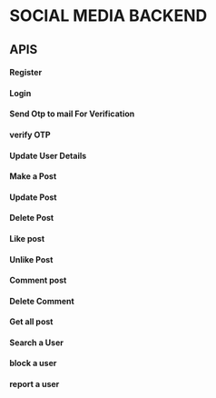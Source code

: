 <h1>SOCIAL MEDIA BACKEND</h1>
<h2>APIS</h2>
<h4>Register</h4>
<h4>Login</h4>
<h4>Send Otp to mail For Verification</h4>
<h4>verify OTP</h4>
<h4>Update User Details</h4>
<h4>Make a Post</h4>
<h4>Update Post</h4>
<h4>Delete Post</h4>
<h4>Like post</h4>
<h4>Unlike Post</h4>
<h4>Comment post</h4>
<h4>Delete Comment</h4>
<h4>Get all post</h4>
<h4>Search a User</h4>
<h4>block a user</h4>
<h4>report a user</h4>
